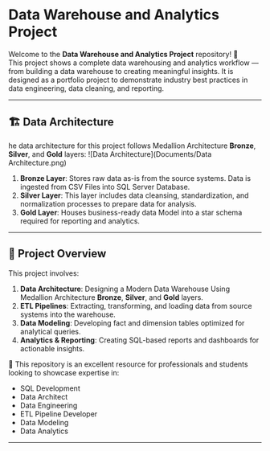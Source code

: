 # Data Warehouse and Analytics Project

Welcome to the **Data Warehouse and Analytics Project** repository! 🚀  
This project shows a complete data warehousing and analytics workflow — from building a data warehouse to creating meaningful insights. It is designed as a portfolio project to demonstrate industry best practices in data engineering, data cleaning, and reporting.

---
## 🏗️ Data Architecture
he data architecture for this project follows Medallion Architecture **Bronze**, **Silver**, and **Gold** layers:
![Data Architecture](Documents/Data Architecture.png)

1. **Bronze Layer**: Stores raw data as-is from the source systems. Data is ingested from CSV Files into SQL Server Database.
2. **Silver Layer**: This layer includes data cleansing, standardization, and normalization processes to prepare data for analysis.
3. **Gold Layer**: Houses business-ready data Model into a star schema required for reporting and analytics.

---
## 📖 Project Overview

This project involves:

1. **Data Architecture**: Designing a Modern Data Warehouse Using Medallion Architecture **Bronze**, **Silver**, and **Gold** layers.
2. **ETL Pipelines**: Extracting, transforming, and loading data from source systems into the warehouse.
3. **Data Modeling**: Developing fact and dimension tables optimized for analytical queries.
4. **Analytics & Reporting**: Creating SQL-based reports and dashboards for actionable insights.

🎯 This repository is an excellent resource for professionals and students looking to showcase expertise in:
- SQL Development
- Data Architect
- Data Engineering  
- ETL Pipeline Developer  
- Data Modeling  
- Data Analytics  

---
